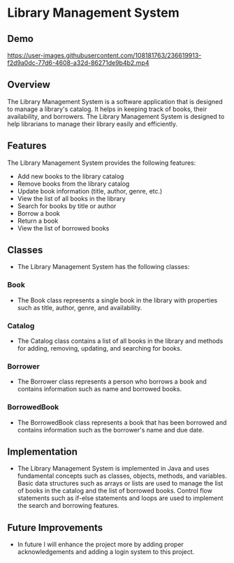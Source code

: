 # Library Management System

## Demo
https://user-images.githubusercontent.com/108181763/236619913-f2d9a0dc-77d6-4608-a32d-86271de9b4b2.mp4

## Overview

The Library Management System is a software application that is designed to manage a library's catalog. It helps in keeping track of books, their availability, and borrowers. The Library Management System is designed to help librarians to manage their library easily and efficiently.

## Features

The Library Management System provides the following features:

* Add new books to the library catalog
* Remove books from the library catalog
* Update book information (title, author, genre, etc.)
* View the list of all books in the library
* Search for books by title or author
* Borrow a book
* Return a book
* View the list of borrowed books

## Classes

- The Library Management System has the following classes:

### Book

- The Book class represents a single book in the library with properties such as title, author, genre, and availability.

### Catalog

- The Catalog class contains a list of all books in the library and methods for adding, removing, updating, and searching for books.

### Borrower    

- The Borrower class represents a person who borrows a book and contains information such as name and borrowed books.

### BorrowedBook

- The BorrowedBook class represents a book that has been borrowed and contains information such as the borrower's name and due date.

## Implementation

- The Library Management System is implemented in Java and uses fundamental concepts such as classes, objects, methods, and variables. Basic data structures such as arrays or lists are used to manage the list of books in the catalog and the list of borrowed books. Control flow statements such as if-else statements and loops are used to implement the search and borrowing features.

## Future Improvements

- In future I will enhance the project more by adding proper acknowledgements and adding a login system to this project.
